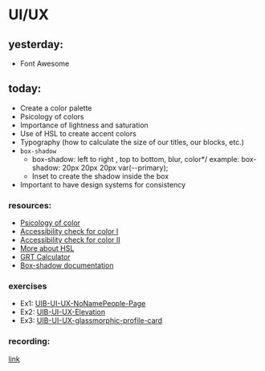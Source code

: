 # UI/UX

## yesterday:

- Font Awesome

## today:

- Create a color palette
- Psicology of colors
- Importance of lightness and saturation
- Use of HSL to create accent colors
- Typography (how to calculate the size of our titles, our blocks, etc.)
- `box-shadow`
  - box-shadow: left to right , top to bottom, blur, color\*/
    example: box-shadow: 20px 20px 20px var(--primary);
  - Inset to create the shadow inside the box
- Important to have design systems for consistency

### resources:

- [Psicology of color](https://www.flux-academy.com/blog/the-psychology-of-color-how-valuable-web-designers-choose-colors)
- [Accessibility check for color I](https://webaim.org/resources/contrastchecker/)
- [Accessibility check for color II](https://webaim.org/resources/contrastchecker/)
- [More about HSL](https://blog.webdevsimplified.com/2021-06/hsl-color-format/)
- [GRT Calculator](https://grtcalculator.com/)
- [Box-shadow documentation](https://developer.mozilla.org/en-US/docs/Web/CSS/box-shadow)

### exercises

- Ex1: [UIB-UI-UX-NoNamePeople-Page](https://classroom.github.com/a/SZXvvMT2)
- Ex2: [UIB-UI-UX-Elevation](https://classroom.github.com/a/JZ2lwZ45)
- Ex3: [UIB-UI-UX-glassmorphic-profile-card](https://classroom.github.com/a/MCUFcFlz)

### recording:

[link](https://us02web.zoom.us/rec/share/374BnvXy7B-pHn1EMMeTii404yD5Zcf6xgp6ailPynib3v9zQtXe0zCtGThQNfV6.X9TMCKCpdKi8AdzN)
